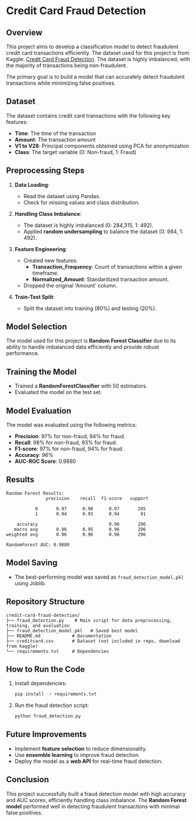 # Credit Card Fraud Detection

## Overview
This project aims to develop a classification model to detect fraudulent credit card transactions efficiently. The dataset used for this project is from Kaggle: [Credit Card Fraud Detection](https://www.kaggle.com/datasets/mlg-ulb/creditcardfraud). The dataset is highly imbalanced, with the majority of transactions being non-fraudulent.

The primary goal is to build a model that can accurately detect fraudulent transactions while minimizing false positives.

## Dataset
The dataset contains credit card transactions with the following key features:
- **Time**: The time of the transaction
- **Amount**: The transaction amount
- **V1 to V28**: Principal components obtained using PCA for anonymization
- **Class**: The target variable (0: Non-fraud, 1: Fraud)

## Preprocessing Steps
1. **Data Loading**:
   - Read the dataset using Pandas.
   - Check for missing values and class distribution.

2. **Handling Class Imbalance**:
   - The dataset is highly imbalanced (0: 284,315, 1: 492).
   - Applied **random undersampling** to balance the dataset (0: 984, 1: 492).

3. **Feature Engineering**:
   - Created new features:
     - **Transaction_Frequency**: Count of transactions within a given timeframe.
     - **Normalized_Amount**: Standardized transaction amount.
   - Dropped the original 'Amount' column.

4. **Train-Test Split**:
   - Split the dataset into training (80%) and testing (20%).

## Model Selection
The model used for this project is **Random Forest Classifier** due to its ability to handle imbalanced data efficiently and provide robust performance.

## Training the Model
- Trained a **RandomForestClassifier** with 50 estimators.
- Evaluated the model on the test set.

## Model Evaluation
The model was evaluated using the following metrics:
- **Precision**: 97% for non-fraud, 94% for fraud.
- **Recall**: 98% for non-fraud, 93% for fraud.
- **F1-score**: 97% for non-fraud, 94% for fraud.
- **Accuracy**: 96%
- **AUC-ROC Score**: 0.9880

## Results
```
Random Forest Results:
               precision    recall  f1-score   support

           0       0.97      0.98      0.97       205
           1       0.94      0.93      0.94        91

    accuracy                           0.96       296
   macro avg       0.96      0.95      0.96       296
weighted avg       0.96      0.96      0.96       296

RandomForest AUC: 0.9880
```

## Model Saving
- The best-performing model was saved as `fraud_detection_model.pkl` using Joblib.

## Repository Structure
```
credit-card-fraud-detection/
├── fraud_detection.py    # Main script for data preprocessing, training, and evaluation
├── fraud_detection_model.pkl   # Saved best model
├── README.md            # Documentation
├── creditcard.csv       # Dataset (not included in repo, download from Kaggle)
└── requirements.txt     # Dependencies
```

## How to Run the Code
1. Install dependencies:
   ```bash
   pip install -r requirements.txt
   ```
2. Run the fraud detection script:
   ```bash
   python fraud_detection.py
   ```

## Future Improvements
- Implement **feature selection** to reduce dimensionality.
- Use **ensemble learning** to improve fraud detection.
- Deploy the model as a **web API** for real-time fraud detection.

## Conclusion
This project successfully built a fraud detection model with high accuracy and AUC scores, efficiently handling class imbalance. The **Random Forest model** performed well in detecting fraudulent transactions with minimal false positives.

